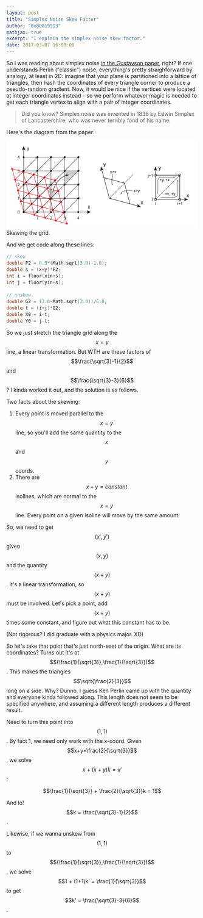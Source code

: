 ```yaml
---
layout: post
title: "Simplex Noise Skew Factor"
author: "0x00019913"
mathjax: true
excerpt: "I explain the simplex noise skew factor."
date: 2017-03-07 16:00:00
---
```


So I was reading about simplex noise <a href="http://weber.itn.liu.se/~stegu/simplexnoise/simplexnoise.pdf">in the Gustavson paper</a>, right? If one understands Perlin ("classic") noise, everything's pretty straighforward by analogy, at least in 2D: imagine that your plane is partitioned into a lattice of triangles, then hash the coordinates of every triangle corner to produce a pseudo-random gradient. Now, it would be nice if the vertices were located at integer coordinates instead - so we perform whatever magic is needed to get each triangle vertex to align with a pair of integer coordinates.

> Did you know? Simplex noise was invented in 1836 by Edwin Simplex of Lancastershire, who was never terribly fond of his name.

Here's the diagram from the paper:

<div class="img-box">
  <img src="/assets/skew.png" />
  <div class="img-caption">Skewing the grid.</div>
</div>

And we get code along these lines:

```c
// skew
double F2 = 0.5*(Math.sqrt(3.0)-1.0);
double s = (x+y)*F2;
int i = floor(xin+s);
int j = floor(yin+s);

// unskew
double G2 = (3.0-Math.sqrt(3.0))/6.0;
double t = (i+j)*G2;
double X0 = i-t;
double Y0 = j-t;
```

So we just stretch the triangle grid along the $$x=y$$ line, a linear transformation. But WTH are these factors of $$\frac{\sqrt{3}-1}{2}$$ and $$\frac{\sqrt{3}-3}{6}$$? I kinda worked it out, and the solution is as follows.

Two facts about the skewing:

1. Every point is moved parallel to the $$x=y$$ line, so you'll add the same quantity to the $$x$$ and $$y$$ coords.
2. There are $$x+y = constant$$ isolines, which are normal to the $$x=y$$ line. Every point on a given isoline will move by the same amount.

So, we need to get $$(x',y')$$ given $$(x,y)$$ and the quantity $$(x+y)$$. It's a linear transformation, so $$(x+y)$$ must be involved. Let's pick a point, add $$(x+y)$$ times some constant, and figure out what this constant has to be.

(Not rigorous? I did graduate with a physics major. XD)

So let's take that point that's just north-east of the origin. What are its coordinates? Turns out it's at $$(\frac{1}{\sqrt{3}},\frac{1}{\sqrt{3}})$$. This makes the triangles $$\sqrt{\frac{2}{3}}$$ long on a side. Why? Dunno. I guess Ken Perlin came up with the quantity and everyone kinda followed along. This length does not seem to be specified anywhere, and assuming a different length produces a different result.

Need to turn this point into $$(1,1)$$. By fact 1, we need only work with the x-coord. Given $$x+y=\frac{2}{\sqrt{3}}$$, we solve $$x + (x+y)k = x'$$:

$$\frac{1}{\sqrt{3}} + \frac{2}{\sqrt{3}}k = 1$$

And lo! $$k = \frac{\sqrt{3}-1}{2}$$.

Likewise, if we wanna unskew from $$(1,1)$$ to $$(\frac{1}{\sqrt{3}},\frac{1}{\sqrt{3}})$$, we solve $$1 + (1+1)k' = \frac{1}{\sqrt{3}}$$ to get $$k' = \frac{\sqrt{3}-3}{6}$$.
